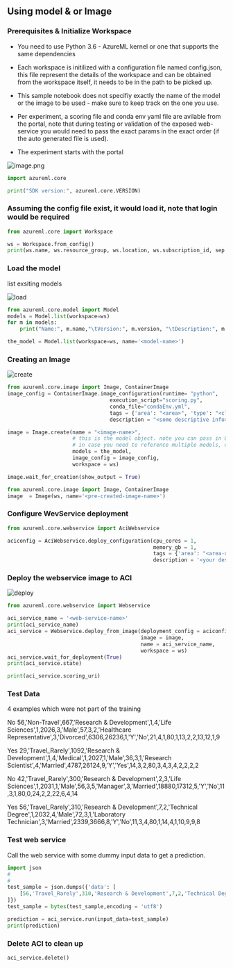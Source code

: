 
## Using model & or Image

### Prerequisites & Initialize Workspace

* You need to use Python 3.6 - AzureML kernel or one that supports the same dependencies
* Each workspace is initilized with a configuration file named config.json, this file represent the details of the workspace and can be obtained from the workspace itself, it needs to be in the path to be picked up.
* This sample notebook does not specifiy exactly the name of the model or the image to be used - make sure to keep track on the one you use.
* Per experiment, a scoring file and conda env yaml file are avilable from the portal, note that during testing or validation of the exposed web-service you would need to pass the exact params in the exact order (if the auto generated file is used).

* The experiment starts with the portal

![image.png](https://user-images.githubusercontent.com/37622785/59563022-3c43ec80-903d-11e9-8877-a8e8257697b6.png)


```python
import azureml.core

print("SDK version:", azureml.core.VERSION)
```

### Assuming the config file exist, it would load it, note that login would be required


```python
from azureml.core import Workspace

ws = Workspace.from_config()
print(ws.name, ws.resource_group, ws.location, ws.subscription_id, sep = '\n')
```

### Load the model
list exsiting models

![load](https://user-images.githubusercontent.com/37622785/59563020-35b57500-903d-11e9-8e01-4fca79883999.png)


```python
from azureml.core.model import Model
models = Model.list(workspace=ws)
for m in models:
    print("Name:", m.name,"\tVersion:", m.version, "\tDescription:", m.description, m.tags)
```


```python
the_model = Model.list(workspace=ws, name='<model-name>')
```

### Creating an Image

![create](https://user-images.githubusercontent.com/37622785/59563019-2b937680-903d-11e9-9e11-1bc22f3f524a.png)


```python
from azureml.core.image import Image, ContainerImage
image_config = ContainerImage.image_configuration(runtime= "python",
                                 execution_script="scoring.py",
                                 conda_file="condaEnv.yml",
                                 tags = {'area': "<area>", 'type': "<classification>"},
                                 description = "<some descriptive info>")

image = Image.create(name = "<image-name>",
                     # this is the model object. note you can pass in 0-n models via this list-type parameter
                     # in case you need to reference multiple models, or none at all, in your scoring script.
                     models = the_model,
                     image_config = image_config, 
                     workspace = ws)
```


```python
image.wait_for_creation(show_output = True)
```


```python
from azureml.core.image import Image, ContainerImage
image  = Image(ws, name='<pre-created-image-name>')
```

### Configure WevService deployment


```python
from azureml.core.webservice import AciWebservice

aciconfig = AciWebservice.deploy_configuration(cpu_cores = 1, 
                                               memory_gb = 1, 
                                               tags = {'area': "<area-description>", 'type': "<classification>"}, 
                                               description = '<your description>')
```

### Deploy the webservice image to ACI

![deploy](https://user-images.githubusercontent.com/37622785/59563016-22a2a500-903d-11e9-81bb-6e381929ce24.png)


```python
from azureml.core.webservice import Webservice

aci_service_name = '<web-service-name>'
print(aci_service_name)
aci_service = Webservice.deploy_from_image(deployment_config = aciconfig,
                                           image = image,
                                           name = aci_service_name,
                                           workspace = ws)
aci_service.wait_for_deployment(True)
print(aci_service.state)
```


```python
print(aci_service.scoring_uri)
```

### Test Data
4 examples which were not part of the training

No 56,'Non-Travel',667,'Research & Development',1,4,'Life Sciences',1,2026,3,'Male',57,3,2,'Healthcare Representative',3,'Divorced',6306,26236,1,'Y','No',21,4,1,80,1,13,2,2,13,12,1,9

Yes 29,'Travel_Rarely',1092,'Research & Development',1,4,'Medical',1,2027,1,'Male',36,3,1,'Research Scientist',4,'Married',4787,26124,9,'Y','Yes',14,3,2,80,3,4,3,4,2,2,2,2

No 42,'Travel_Rarely',300,'Research & Development',2,3,'Life Sciences',1,2031,1,'Male',56,3,5,'Manager',3,'Married',18880,17312,5,'Y','No',11,3,1,80,0,24,2,2,22,6,4,14

Yes 56,'Travel_Rarely',310,'Research & Development',7,2,'Technical Degree',1,2032,4,'Male',72,3,1,'Laboratory Technician',3,'Married',2339,3666,8,'Y','No',11,3,4,80,1,14,4,1,10,9,9,8


### Test web service
Call the web service with some dummy input data to get a prediction.


```python
import json
#
# 
test_sample = json.dumps({'data': [
    [56,'Travel_Rarely',310,'Research & Development',7,2,'Technical Degree',1,2032,4,'Male',72,3,1,'Laboratory Technician',3,'Married',2339,3666,8,'Y','No',11,3,4,80,1,14,4,1,10,9,9,8]
]})
test_sample = bytes(test_sample,encoding = 'utf8')

prediction = aci_service.run(input_data=test_sample)
print(prediction)
```

### Delete ACI to clean up


```python
aci_service.delete()
```


